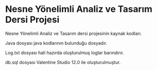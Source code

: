 # Nesne Yönelimli Analiz ve Tasarım Dersi Projesi
Nesne Yönelimli Analiz ve Tasarım dersi projesinin kaynak kodları.

Java dosyası java kodlarının bulunduğu dosyadır.

Log.txt dosyası hali hazırda oluşturulmuş loglar barındırır.

db.sql dosyası Valentine Studio 12.0 ile oluşturulmuştur.
